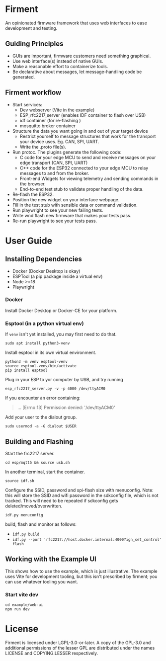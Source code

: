 # Firment
An opinionated firmware framework that uses web interfaces to ease development and testing.

## Guiding Principles
- GUIs are important, firmware customers need something graphical.
- Use web interface(s) instead of native GUIs.
- Make a reasonable effort to containerize tools.
- Be declarative about messages, let message-handling code be generated.

## Firment workflow
- Start services:
  - Dev webserver (Vite in the example)
  - ESP_rfc2217_server (enables IDF container to flash over USB)
  - idf container (for re-flashing  )
  - mosquitto broker container
- Structure the data you want going in and out of your target device
  - Restrict yourself to message structures that work for the transport your device uses.  Eg. CAN, SPI, UART.
  - Write the .proto file(s).
- Run protoc.  The plugins generate the following code:
  - C code for your edge MCU to send and receive messages on your edge transport (CAN, SPI, UART)
  - C++ code for the ESP32 connected to your edge MCU to relay messages to and from the broker.
  - Front-end Widgets for viewing telemetry and sending commands in the browser.
  - End-to-end test stub to validate proper handling of the data.
- Re-flash the ESP32.
- Position the new widget on your interface webpage.
- Fill in the test stub with sensible data or command validation.
- Run playwright to see your new failing tests.
- Write wnd flash new firmware that makes your tests pass.
- Re-run playwright to see your tests pass.

# User Guide
## Installing Dependencies
- Docker (Docker Desktop is okay)
- ESPTool (a pip package inside a virtual env)
- Node >=18
- Playwright

### Docker
Install Docker Desktop or Docker-CE for your platform.

### Esptool (in a python virtual env)
If `venv` isn't yet installed, you may first need to do that.

```
sudo apt install python3-venv
```

Install esptool in its own virtual environment.
```
python3 -m venv esptool-venv
source esptool-venv/bin/activate
pip install esptool
```
Plug in your ESP to yor computer by USB, and try running
```
esp_rfc2217_server.py -v -p 4000 /dev/ttyACM0
```
If you encounter an error containing:
>... [Errno 13] Permission denied: '/dev/ttyACM0'

Add your user to the dialout group.
```
sudo usermod -a -G dialout $USER
```
## Building and Flashing
Start the frc2217 server.
```
cd esp/mqtt5 && source usb.sh
```
In another terminal, start the container.
```
source idf.sh
```
Configure the SSID, password and spi-flash size with menuconfig.  Note: this will store the SSID and wifi password in the sdkconfig file, which is not tracked.  This will need to be repeated if sdkconfig gets deleted/moved/overwritten.
```
idf.py menuconfig
```
build, flash and monitor as follows:
- `idf.py build`
- `idf.py --port 'rfc2217://host.docker.internal:4000?ign_set_control' flash`

## Working with the Example UI
This shows how to use the example, which is just illustrative.  The example uses Vite for development tooling, but this isn't prescribed by firment; you can use whatever tooling you want. 

### Start vite dev
```
cd example/web-ui
npm run dev
```
# License
Firment is licensed under LGPL-3.0-or-later.  A copy of the GPL-3.0 and additional permissions of the lesser GPL are distributed under the names LICENSE and COPYING.LESSER respectively.
